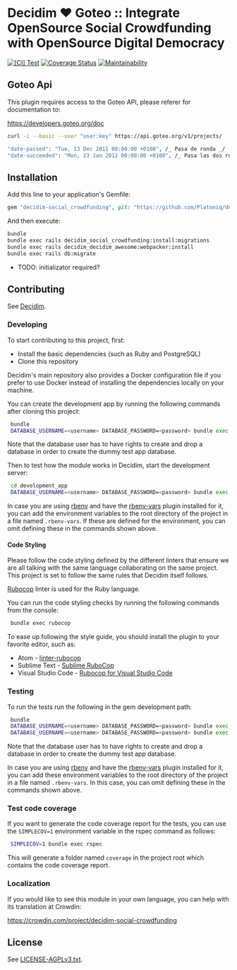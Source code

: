 # Decidim ♥ Goteo :: Integrate OpenSource Social Crowdfunding with OpenSource Digital Democracy

[![[CI] Test](https://github.com/Platoniq/decidim-module-social_crowdfunding/actions/workflows/test.yml/badge.svg)](https://github.com/Platoniq/decidim-module-social_crowdfunding/actions/workflows/test.yml)
[![Coverage Status](https://coveralls.io/repos/github/Platoniq/decidim-module-social_crowdfunding/badge.svg?branch=main)](https://coveralls.io/github/Platoniq/decidim-module-social_crowdfunding?branch=main)
[![Maintainability](https://api.codeclimate.com/v1/badges/1b039308fdce8a423faf/maintainability)](https://codeclimate.com/github/Platoniq/decidim-module-social_crowdfunding/maintainability)

## Goteo Api

This plugin requires access to the Goteo API, please referer for documentation to:

https://developers.goteo.org/doc

```bash
curl -i --basic --user "user:key" https://api.goteo.org/v1/projects/
```

```bash
"date-passed": "Tue, 13 Dec 2011 00:00:00 +0100", /_ Pasa de ronda _/
"date-succeeded": "Mon, 23 Jan 2012 00:00:00 +0100", /_ Pasa las dos rondas o la primera si solo hay una ronda _/
```

## Installation

Add this line to your application's Gemfile:

```ruby
gem "decidim-social_crowdfunding", git: "https://github.com/Platoniq/decidim-module-social_crowdfunding", branch: "main"
```

And then execute:

```bash
bundle
bundle exec rails decidim_social_crowdfunding:install:migrations
bundle exec rails decidim_decidim_awesome:webpacker:install
bundle exec rails db:migrate
```

* TODO: initializator required?

## Contributing

See [Decidim](https://github.com/Platoniq/decidim-module-social_crowdfunding).

### Developing

To start contributing to this project, first:

* Install the basic dependencies (such as Ruby and PostgreSQL)
* Clone this repository

Decidim's main repository also provides a Docker configuration file if you
prefer to use Docker instead of installing the dependencies locally on your
machine.

You can create the development app by running the following commands after
cloning this project:

```bash
 bundle
 DATABASE_USERNAME=<username> DATABASE_PASSWORD=<password> bundle exec rake development_app
```

Note that the database user has to have rights to create and drop a database in
order to create the dummy test app database.

Then to test how the module works in Decidim, start the development server:

```bash
 cd development_app
 DATABASE_USERNAME=<username> DATABASE_PASSWORD=<password> bundle exec rails s
```

In case you are using [rbenv](https://github.com/rbenv/rbenv) and have the
[rbenv-vars](https://github.com/rbenv/rbenv-vars) plugin installed for it, you
can add the environment variables to the root directory of the project in a file
named `.rbenv-vars`. If these are defined for the environment, you can omit
defining these in the commands shown above.

#### Code Styling

Please follow the code styling defined by the different linters that ensure we
are all talking with the same language collaborating on the same project. This
project is set to follow the same rules that Decidim itself follows.

[Rubocop](https://rubocop.readthedocs.io/) linter is used for the Ruby language.

You can run the code styling checks by running the following commands from the
console:

```bash
 bundle exec rubocop
```

To ease up following the style guide, you should install the plugin to your
favorite editor, such as:

* Atom - [linter-rubocop](https://atom.io/packages/linter-rubocop)
* Sublime Text - [Sublime RuboCop](https://github.com/pderichs/sublime_rubocop)
* Visual Studio Code - [Rubocop for Visual Studio Code](https://github.com/misogi/vscode-ruby-rubocop)

### Testing

To run the tests run the following in the gem development path:

```bash
 bundle
 DATABASE_USERNAME=<username> DATABASE_PASSWORD=<password> bundle exec rake test_app
 DATABASE_USERNAME=<username> DATABASE_PASSWORD=<password> bundle exec rspec
```

Note that the database user has to have rights to create and drop a database in
order to create the dummy test app database.

In case you are using [rbenv](https://github.com/rbenv/rbenv) and have the
[rbenv-vars](https://github.com/rbenv/rbenv-vars) plugin installed for it, you
can add these environment variables to the root directory of the project in a
file named `.rbenv-vars`. In this case, you can omit defining these in the
commands shown above.

### Test code coverage

If you want to generate the code coverage report for the tests, you can use
the `SIMPLECOV=1` environment variable in the rspec command as follows:

```bash
 SIMPLECOV=1 bundle exec rspec
```

This will generate a folder named `coverage` in the project root which contains
the code coverage report.

### Localization

If you would like to see this module in your own language, you can help with its
translation at Crowdin:

https://crowdin.com/project/decidim-social-crowdfunding

## License

See [LICENSE-AGPLv3.txt](LICENSE-AGPLv3.txt).
